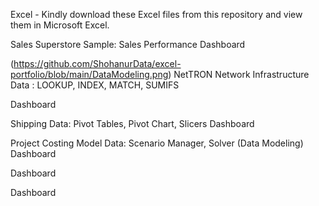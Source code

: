 Excel -
Kindly download these Excel files from this repository and view them in Microsoft Excel.

Sales Superstore Sample: Sales Performance Dashboard

(https://github.com/ShohanurData/excel-portfolio/blob/main/DataModeling.png)
NetTRON Network Infrastructure Data : LOOKUP, INDEX, MATCH, SUMIFS


Dashboard

Shipping Data: Pivot Tables, Pivot Chart, Slicers
Dashboard

Project Costing Model Data: Scenario Manager, Solver (Data Modeling)
Dashboard

Dashboard

Dashboard
